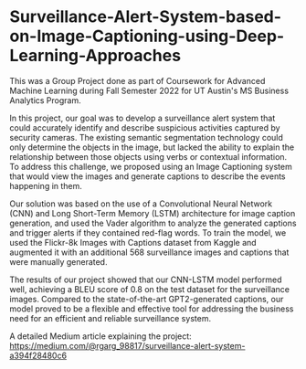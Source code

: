 # Surveillance-Alert-System-based-on-Image-Captioning-using-Deep-Learning-Approaches
This was a Group Project done as part of Coursework for Advanced Machine Learning during Fall Semester 2022 for UT Austin's MS Business Analytics Program.

In this project, our goal was to develop a surveillance alert system that could accurately identify and describe suspicious activities captured by security cameras. The existing semantic segmentation technology could only determine the objects in the image, but lacked the ability to explain the relationship between those objects using verbs or contextual information. To address this challenge, we proposed using an Image Captioning system that would view the images and generate captions to describe the events happening in them.

Our solution was based on the use of a Convolutional Neural Network (CNN) and Long Short-Term Memory (LSTM) architecture for image caption generation, and used the Vader algorithm to analyze the generated captions and trigger alerts if they contained red-flag words. To train the model, we used the Flickr-8k Images with Captions dataset from Kaggle and augmented it with an additional 568 surveillance images and captions that were manually generated.

The results of our project showed that our CNN-LSTM model performed well, achieving a BLEU score of 0.8 on the test dataset for the surveillance images. Compared to the state-of-the-art GPT2-generated captions, our model proved to be a flexible and effective tool for addressing the business need for an efficient and reliable surveillance system.

A detailed Medium article explaining the project: https://medium.com/@rgarg_98817/surveillance-alert-system-a394f28480c6
